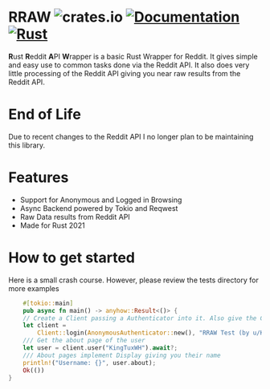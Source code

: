 
# RRAW ![crates.io](https://img.shields.io/crates/v/rraw.svg) [![Documentation](https://docs.rs/rraw/badge.svg)](https://docs.rs/rraw) [![Rust](https://github.com/wherkamp/rraw/actions/workflows/rust.yml/badge.svg)](https://github.com/wherkamp/rraw/actions/workflows/rust.yml)



**R**ust **R**eddit **A**PI **W**rapper is a basic Rust Wrapper for Reddit. It gives simple and easy use to common tasks done via the Reddit API. It also does very little processing of the Reddit API giving you near raw results from the Reddit API.

# End of Life

Due to recent changes to the Reddit API I no longer plan to be maintaining this library. 

# Features

- Support for Anonymous and Logged in Browsing 
- Async Backend powered by Tokio and Reqwest
- Raw Data results from Reddit API
- Made for Rust 2021

# How to get started

Here is a small crash course. However, please review the tests directory for more examples

```rust
    #[tokio::main]
    pub async fn main() -> anyhow::Result<()> {
    // Create a Client passing a Authenticator into it. Also give the Client a user agent
    let client =
        Client::login(AnonymousAuthenticator::new(), "RRAW Test (by u/KingTuxWH)").await?;
    /// Get the about page of the user
    let user = client.user("KingTuxWH").await?;
    /// About pages implement Display giving you their name
    println!("Username: {}", user.about);
    Ok(())
}
```